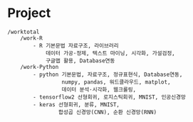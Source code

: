 # Project
    /worktotal
        /work-R
            - R 기본문법 자료구조, 라이브러리
                데이터 가공·정제, 텍스트 마이닝, 시각화, 가설검정,
                구글맵 활용, Database연동
        /work-Python
            - python 기본문법, 자료구조, 정규표현식, Database연동,
                     numpy, pandas, 워드클라우드, matplot,
                     데이터 분석·시각화, 웹크롤링,
            - tensorflow2 선형회귀, 로지스틱회귀, MNIST, 인공신경망 
            - keras 선형회귀, 분류, MNIST, 
                    합성곱 신경망(CNN), 순환 신경망(RNN)
